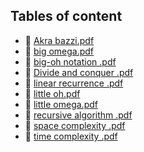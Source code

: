 ## Tables of content
- 📄 [Akra bazzi.pdf](./Akra%20bazzi.pdf)
- 📄 [big omega.pdf](./big%20omega.pdf)
- 📄 [big-oh notation .pdf](./big-oh%20notation%20.pdf)
- 📄 [Divide and conquer .pdf](./Divide%20and%20conquer%20.pdf)
- 📄 [linear recurrence .pdf](./linear%20recurrence%20.pdf)
- 📄 [little oh.pdf](./little%20oh.pdf)
- 📄 [little omega.pdf](./little%20omega.pdf)
- 📄 [recursive algorithm .pdf](./recursive%20algorithm%20.pdf)
- 📄 [space complexity .pdf](./space%20complexity%20.pdf)
- 📄 [time complexity .pdf](./time%20complexity%20.pdf)

